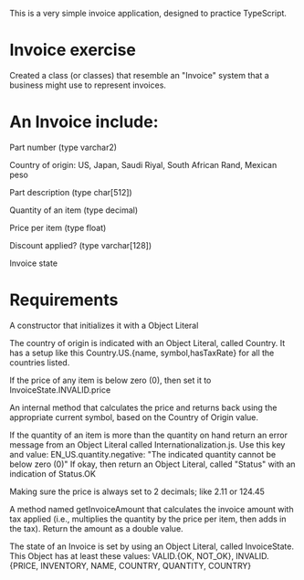 This is a very simple invoice application, designed to practice TypeScript.

# Invoice exercise
Created a class (or classes) that resemble an "Invoice" system that a business might use to represent invoices.

# An Invoice include:
Part number (type varchar2)

Country of origin: US, Japan, Saudi Riyal, South African Rand, Mexican peso

Part description (type char[512])

Quantity of an item (type decimal)

Price per item (type float)

Discount applied? (type varchar[128])

Invoice state

# Requirements
A constructor that initializes it with a Object Literal

The country of origin is indicated with an Object Literal, called Country. It has a setup like this Country.US.{name, symbol,hasTaxRate} for all the countries listed.

If the price of any item is below zero (0), then set it to InvoiceState.INVALID.price

An internal method that calculates the price and returns back using the appropriate current symbol, based on the Country of Origin value.

If the quantity of an item is more than the quantity on hand return an error message from an Object Literal called Internationalization.js. Use this key and value: EN_US.quantity.negative: "The indicated quantity cannot be below zero (0)"
If okay, then return an Object Literal, called "Status" with an indication of Status.OK

Making sure the price is always set to 2 decimals; like 2.11 or 124.45

A method named getInvoiceAmount that calculates the invoice amount with tax applied (i.e., multiplies the quantity by the price per item, then adds in the tax). Return the amount as a double value.

The state of an Invoice is set by using an Object Literal, called InvoiceState. This Object has at least these values: VALID.{OK, NOT_OK}, INVALID.{PRICE, INVENTORY, NAME, COUNTRY, QUANTITY, COUNTRY}

